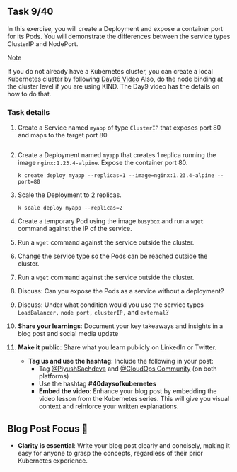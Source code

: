 ## Task 9/40


In this exercise, you will create a Deployment and expose a container port for its Pods. You will demonstrate the differences between the service types ClusterIP and NodePort.

> [!NOTE]
> If you do not already have a Kubernetes cluster, you can create a local Kubernetes cluster by following [Day06 Video](https://youtu.be/RORhczcOrWs)
> Also, do the node binding at the cluster level if you are using KIND. The Day9 video has the details on how to do that.

### Task details
1. Create a Service named `myapp` of type `ClusterIP` that exposes port 80 and maps to the target port 80.
   ```
   
   ```
3. Create a Deployment named `myapp` that creates 1 replica running the image `nginx:1.23.4-alpine`. Expose the container port 80.
   ```
   k create deploy myapp --replicas=1 --image=nginx:1.23.4-alpine --port=80
   ```
4. Scale the Deployment to 2 replicas.
   ```
   k scale deploy myapp --replicas=2
   ```
6. Create a temporary Pod using the image `busybox` and run a `wget` command against the IP of the service.
7. Run a `wget` command against the service outside the cluster.
8. Change the service type so the Pods can be reached outside the cluster.
9. Run a `wget` command against the service outside the cluster.
10. Discuss: Can you expose the Pods as a service without a deployment?
11. Discuss: Under what condition would you use the service types `LoadBalancer,` `node port,` `clusterIP,` and `external`?


3. **Share your learnings**: Document your key takeaways and insights in a blog post and social media update
4. **Make it public**: Share what you learn publicly on LinkedIn or Twitter.
   - **Tag us and use the hashtag**: Include the following in your post:
     - Tag [@PiyushSachdeva](https://www.linkedin.com/in/piyush-sachdeva) and [@CloudOps Community](https://www.linkedin.com/company/thecloudopscomm) (on both platforms)
     - Use the hashtag **#40daysofkubernetes**
     - **Embed the video**: Enhance your blog post by embedding the video lesson from the Kubernetes series. This will give you visual context and reinforce your written explanations.

## Blog Post Focus 📝

- **Clarity is essential**: Write your blog post clearly and concisely, making it easy for anyone to grasp the concepts, regardless of their prior Kubernetes experience.

